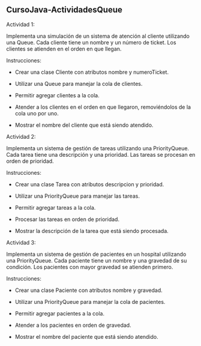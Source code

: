## CursoJava-ActividadesQueue

Actividad 1:

Implementa una simulación de un sistema de atención al cliente utilizando una Queue. Cada cliente tiene un nombre y un número de ticket. Los clientes se atienden en el orden en que llegan.

Instrucciones:

-  Crear una clase Cliente con atributos nombre y numeroTicket.

-  Utilizar una Queue para manejar la cola de clientes.

-  Permitir agregar clientes a la cola.

-  Atender a los clientes en el orden en que llegaron, removiéndolos de la cola uno por uno.

-  Mostrar el nombre del cliente que está siendo atendido.

Actividad 2:

Implementa un sistema de gestión de tareas utilizando una PriorityQueue. Cada tarea tiene una descripción y una prioridad. Las tareas se procesan en orden de prioridad.

Instrucciones:

-  Crear una clase Tarea con atributos descripcion y prioridad.

-  Utilizar una PriorityQueue para manejar las tareas.

-  Permitir agregar tareas a la cola.

-  Procesar las tareas en orden de prioridad.

-  Mostrar la descripción de la tarea que está siendo procesada.

Actividad 3: 

Implementa un sistema de gestión de pacientes en un hospital utilizando una PriorityQueue. Cada paciente tiene un nombre y una gravedad de su condición. Los pacientes con mayor gravedad se atienden primero.

Instrucciones:

-  Crear una clase Paciente con atributos nombre y gravedad.

-  Utilizar una PriorityQueue para manejar la cola de pacientes.

-  Permitir agregar pacientes a la cola.

-  Atender a los pacientes en orden de gravedad.

-  Mostrar el nombre del paciente que está siendo atendido.
